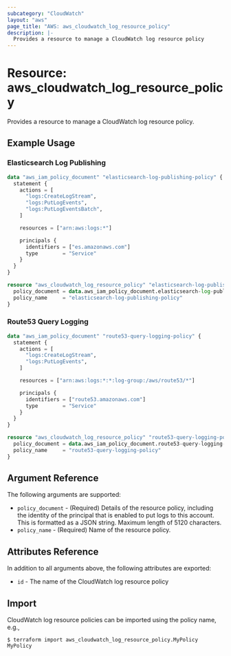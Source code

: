 ```yaml
---
subcategory: "CloudWatch"
layout: "aws"
page_title: "AWS: aws_cloudwatch_log_resource_policy"
description: |-
  Provides a resource to manage a CloudWatch log resource policy
---
```


# Resource: aws_cloudwatch_log_resource_policy

Provides a resource to manage a CloudWatch log resource policy.

## Example Usage

### Elasticsearch Log Publishing

```terraform
data "aws_iam_policy_document" "elasticsearch-log-publishing-policy" {
  statement {
    actions = [
      "logs:CreateLogStream",
      "logs:PutLogEvents",
      "logs:PutLogEventsBatch",
    ]

    resources = ["arn:aws:logs:*"]

    principals {
      identifiers = ["es.amazonaws.com"]
      type        = "Service"
    }
  }
}

resource "aws_cloudwatch_log_resource_policy" "elasticsearch-log-publishing-policy" {
  policy_document = data.aws_iam_policy_document.elasticsearch-log-publishing-policy.json
  policy_name     = "elasticsearch-log-publishing-policy"
}
```

### Route53 Query Logging

```terraform
data "aws_iam_policy_document" "route53-query-logging-policy" {
  statement {
    actions = [
      "logs:CreateLogStream",
      "logs:PutLogEvents",
    ]

    resources = ["arn:aws:logs:*:*:log-group:/aws/route53/*"]

    principals {
      identifiers = ["route53.amazonaws.com"]
      type        = "Service"
    }
  }
}

resource "aws_cloudwatch_log_resource_policy" "route53-query-logging-policy" {
  policy_document = data.aws_iam_policy_document.route53-query-logging-policy.json
  policy_name     = "route53-query-logging-policy"
}
```

## Argument Reference

The following arguments are supported:

* `policy_document` - (Required) Details of the resource policy, including the identity of the principal that is enabled to put logs to this account. This is formatted as a JSON string. Maximum length of 5120 characters.
* `policy_name` - (Required) Name of the resource policy.

## Attributes Reference

In addition to all arguments above, the following attributes are exported:

* `id` - The name of the CloudWatch log resource policy

## Import

CloudWatch log resource policies can be imported using the policy name, e.g.,

```
$ terraform import aws_cloudwatch_log_resource_policy.MyPolicy MyPolicy
```
